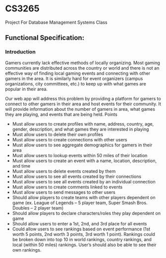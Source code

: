 # CS3265
Project For Database Management Systems Class


## Functional Specification:
### Introduction

Gamers currently lack effective methods of locally organizing. Most gaming communities are distributed across the country or world and there is not an effective way of finding local gaming events and connecting with other gamers in the area. It is similarly hard for event organizers (campus organizations, city committees, etc.) to keep up with what games are popular in their area.

Our web app will address this problem by providing a platform for gamers to connect to other gamers in their area and host events for their community. It will provide information about the number of gamers in area, what games they are playing, and events that are being held.
Points

*	Must allow users to create profiles with name, address, country, age, gender, description, and what games they are interested in playing
*	Must allow users to delete their own profiles
*	Must allow users to create connections with other users
*	Must allow users to see aggregate demographics for gamers in their area
*	Must allow users to lookup events within 50 miles of their location
*	Must allow users to create an event with a name, location, description, and time
*	Must allow users to delete events created by them
*	Must allow users to see all events created by their connections
*	Must allow users to see all events created by an individual connection
*	Must allow users to create comments linked to events
*	Must allow users to send messages to other users
*	Should allow players to create teams with other players dependent on game (ex. League of Legends – 5 player team, Super Smash Bros. Doubles – 2 player team)
*	Should allow players to declare characters/roles they play dependent on game
*	Should allow users to enter a 1st, 2nd, and 3rd place for all events
*	Could allow users to see rankings based on event performance (1st worth 5 points, 2nd worth 3 points, 3rd worth 1 point). Rankings could be broken down into top 10 in world rankings, country rankings, and local (within 50 miles) rankings. User’s should also be able to see their own rankings. 
